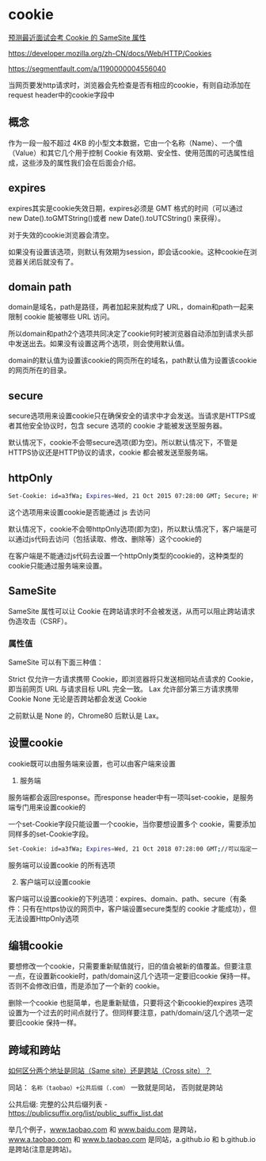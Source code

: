 
# cookie

[预测最近面试会考 Cookie 的 SameSite 属性](https://juejin.cn/post/6844904095711494151)

<https://developer.mozilla.org/zh-CN/docs/Web/HTTP/Cookies>

<https://segmentfault.com/a/1190000004556040>

当网页要发http请求时，浏览器会先检查是否有相应的cookie，有则自动添加在request header中的cookie字段中

## 概念

作为一段一般不超过 4KB 的小型文本数据，它由一个名称（Name）、一个值（Value）和其它几个用于控制 Cookie 有效期、安全性、使用范围的可选属性组成，这些涉及的属性我们会在后面会介绍。

## expires

expires其实是cookie失效日期，expires必须是 GMT 格式的时间（可以通过 new Date().toGMTString()或者 new Date().toUTCString() 来获得）。

对于失效的cookie浏览器会清空。

如果没有设置该选项，则默认有效期为session，即会话cookie。这种cookie在浏览器关闭后就没有了。

## domain path

domain是域名，path是路径，两者加起来就构成了 URL，domain和path一起来限制 cookie 能被哪些 URL 访问。

所以domain和path2个选项共同决定了cookie何时被浏览器自动添加到请求头部中发送出去。如果没有设置这两个选项，则会使用默认值。

domain的默认值为设置该cookie的网页所在的域名，path默认值为设置该cookie的网页所在的目录。

## secure

secure选项用来设置cookie只在确保安全的请求中才会发送。当请求是HTTPS或者其他安全协议时，包含 secure 选项的 cookie 才能被发送至服务器。

默认情况下，cookie不会带secure选项(即为空)。所以默认情况下，不管是HTTPS协议还是HTTP协议的请求，cookie 都会被发送至服务端。

## httpOnly

```sh
Set-Cookie: id=a3fWa; Expires=Wed, 21 Oct 2015 07:28:00 GMT; Secure; HttpOnly
```

这个选项用来设置cookie是否能通过 js 去访问

默认情况下，cookie不会带httpOnly选项(即为空)，所以默认情况下，客户端是可以通过js代码去访问（包括读取、修改、删除等）这个cookie的

在客户端是不能通过js代码去设置一个httpOnly类型的cookie的，这种类型的cookie只能通过服务端来设置。

## SameSite

SameSite 属性可以让 Cookie 在跨站请求时不会被发送，从而可以阻止跨站请求伪造攻击（CSRF）。

### 属性值

SameSite 可以有下面三种值：

Strict 仅允许一方请求携带 Cookie，即浏览器将只发送相同站点请求的 Cookie，即当前网页 URL 与请求目标 URL 完全一致。
Lax 允许部分第三方请求携带 Cookie
None 无论是否跨站都会发送 Cookie

之前默认是 None 的，Chrome80 后默认是 Lax。

## 设置cookie

cookie既可以由服务端来设置，也可以由客户端来设置

1. 服务端

服务端都会返回response。而response header中有一项叫set-cookie，是服务端专门用来设置cookie的

一个set-Cookie字段只能设置一个cookie，当你要想设置多个 cookie，需要添加同样多的set-Cookie字段。

```sh
Set-Cookie: id=a3fWa; Expires=Wed, 21 Oct 2018 07:28:00 GMT;//可以指定一个特定的过期时间（Expires）或有效期（Max-Age）
```

服务端可以设置cookie 的所有选项

2. 客户端可以设置cookie

客户端可以设置cookie的下列选项：expires、domain、path、secure（有条件：只有在https协议的网页中，客户端设置secure类型的 cookie 才能成功），但无法设置HttpOnly选项

## 编辑cookie

要想修改一个cookie，只需要重新赋值就行，旧的值会被新的值覆盖。但要注意一点，在设置新cookie时，path/domain这几个选项一定要旧cookie 保持一样。否则不会修改旧值，而是添加了一个新的 cookie。

删除一个cookie 也挺简单，也是重新赋值，只要将这个新cookie的expires 选项设置为一个过去的时间点就行了。但同样要注意，path/domain/这几个选项一定要旧cookie 保持一样。

## 跨域和跨站

[如何区分两个地址是同站（Same site）还是跨站（Cross site）？](https://juejin.cn/post/6844904098148384776)

同站： `名称（taobao）+公共后缀（.com）` 一致就是同站， 否则就是跨站

公共后缀:  完整的公共后缀列表 - <https://publicsuffix.org/list/public_suffix_list.dat>

举几个例子，www.taobao.com 和 www.baidu.com 是跨站，www.a.taobao.com 和 www.b.taobao.com 是同站，a.github.io 和 b.github.io 是跨站(注意是跨站)。
